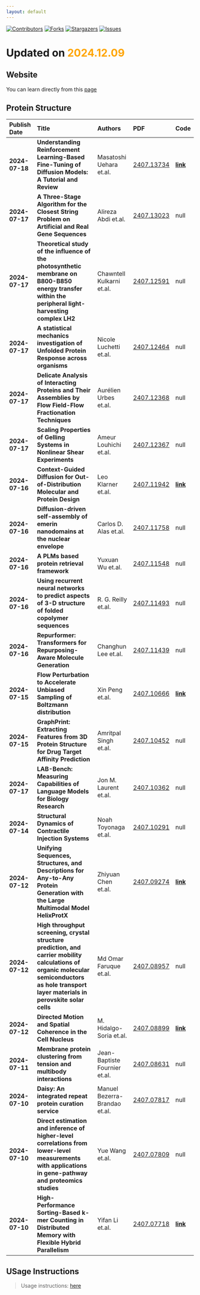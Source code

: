 ```yaml
---
layout: default
---
```


[![Contributors][contributors-shield]][contributors-url]
[![Forks][forks-shield]][forks-url]
[![Stargazers][stars-shield]][stars-url]
[![Issues][issues-shield]][issues-url]

# Updated on <span style='color:orange;'>2024.12.09</span>
## Website 
You can learn directly from this [page](https://jasper0420.github.io/Arxiv_Bionformatics/)
## Protein Structure

| Publish Date | Title | Authors | PDF | Code |
|:---------|:-----------------------|:---------|:------|:------|
|**2024-07-18**|**Understanding Reinforcement Learning-Based Fine-Tuning of Diffusion Models: A Tutorial and Review**|Masatoshi Uehara et.al.|[2407.13734](http://arxiv.org/abs/2407.13734)|**[link](https://github.com/masa-ue/RLfinetuning_Diffusion_Bioseq)**|
|**2024-07-17**|**A Three-Stage Algorithm for the Closest String Problem on Artificial and Real Gene Sequences**|Alireza Abdi et.al.|[2407.13023](http://arxiv.org/abs/2407.13023)|null|
|**2024-07-17**|**Theoretical study of the influence of the photosynthetic membrane on B800-B850 energy transfer within the peripheral light-harvesting complex LH2**|Chawntell Kulkarni et.al.|[2407.12591](http://arxiv.org/abs/2407.12591)|null|
|**2024-07-17**|**A statistical mechanics investigation of Unfolded Protein Response across organisms**|Nicole Luchetti et.al.|[2407.12464](http://arxiv.org/abs/2407.12464)|null|
|**2024-07-17**|**Delicate Analysis of Interacting Proteins and Their Assemblies by Flow Field-Flow Fractionation Techniques**|Aurélien Urbes et.al.|[2407.12368](http://arxiv.org/abs/2407.12368)|null|
|**2024-07-17**|**Scaling Properties of Gelling Systems in Nonlinear Shear Experiments**|Ameur Louhichi et.al.|[2407.12367](http://arxiv.org/abs/2407.12367)|null|
|**2024-07-16**|**Context-Guided Diffusion for Out-of-Distribution Molecular and Protein Design**|Leo Klarner et.al.|[2407.11942](http://arxiv.org/abs/2407.11942)|**[link](https://github.com/leojklarner/context-guided-diffusion)**|
|**2024-07-16**|**Diffusion-driven self-assembly of emerin nanodomains at the nuclear envelope**|Carlos D. Alas et.al.|[2407.11758](http://arxiv.org/abs/2407.11758)|null|
|**2024-07-16**|**A PLMs based protein retrieval framework**|Yuxuan Wu et.al.|[2407.11548](http://arxiv.org/abs/2407.11548)|null|
|**2024-07-16**|**Using recurrent neural networks to predict aspects of 3-D structure of folded copolymer sequences**|R. G. Reilly et.al.|[2407.11493](http://arxiv.org/abs/2407.11493)|null|
|**2024-07-16**|**Repurformer: Transformers for Repurposing-Aware Molecule Generation**|Changhun Lee et.al.|[2407.11439](http://arxiv.org/abs/2407.11439)|null|
|**2024-07-15**|**Flow Perturbation to Accelerate Unbiased Sampling of Boltzmann distribution**|Xin Peng et.al.|[2407.10666](http://arxiv.org/abs/2407.10666)|**[link](https://github.com/XinPeng76/Flow_Perturbation)**|
|**2024-07-15**|**GraphPrint: Extracting Features from 3D Protein Structure for Drug Target Affinity Prediction**|Amritpal Singh et.al.|[2407.10452](http://arxiv.org/abs/2407.10452)|null|
|**2024-07-17**|**LAB-Bench: Measuring Capabilities of Language Models for Biology Research**|Jon M. Laurent et.al.|[2407.10362](http://arxiv.org/abs/2407.10362)|null|
|**2024-07-14**|**Structural Dynamics of Contractile Injection Systems**|Noah Toyonaga et.al.|[2407.10291](http://arxiv.org/abs/2407.10291)|null|
|**2024-07-12**|**Unifying Sequences, Structures, and Descriptions for Any-to-Any Protein Generation with the Large Multimodal Model HelixProtX**|Zhiyuan Chen et.al.|[2407.09274](http://arxiv.org/abs/2407.09274)|**[link](https://github.com/PaddlePaddle/PaddleHelix)**|
|**2024-07-12**|**High throughput screening, crystal structure prediction, and carrier mobility calculations of organic molecular semiconductors as hole transport layer materials in perovskite solar cells**|Md Omar Faruque et.al.|[2407.08957](http://arxiv.org/abs/2407.08957)|null|
|**2024-07-12**|**Directed Motion and Spatial Coherence in the Cell Nucleus**|M. Hidalgo-Soria et.al.|[2407.08899](http://arxiv.org/abs/2407.08899)|**[link](https://github.com/mariohidalgosoria/telomeres_dynamics)**|
|**2024-07-11**|**Membrane protein clustering from tension and multibody interactions**|Jean-Baptiste Fournier et.al.|[2407.08631](http://arxiv.org/abs/2407.08631)|null|
|**2024-07-10**|**Daisy: An integrated repeat protein curation service**|Manuel Bezerra-Brandao et.al.|[2407.07817](http://arxiv.org/abs/2407.07817)|null|
|**2024-07-10**|**Direct estimation and inference of higher-level correlations from lower-level measurements with applications in gene-pathway and proteomics studies**|Yue Wang et.al.|[2407.07809](http://arxiv.org/abs/2407.07809)|null|
|**2024-07-10**|**High-Performance Sorting-Based k-mer Counting in Distributed Memory with Flexible Hybrid Parallelism**|Yifan Li et.al.|[2407.07718](http://arxiv.org/abs/2407.07718)|**[link](https://github.com/CornellHPC/HySortK)**|

[contributors-shield]: https://img.shields.io/github/contributors/Jasper0420/Arxiv_Bionformatics.svg?style=for-the-badge
[contributors-url]: https://github.com/Jasper0420/Arxiv_Bionformatics/graphs/contributors
[forks-shield]: https://img.shields.io/github/forks/Jasper0420/Arxiv_Bionformatics.svg?style=for-the-badge
[forks-url]: https://github.com/Jasper0420/Arxiv_Bionformatics/network/members
[stars-shield]: https://img.shields.io/github/stars/Jasper0420/Arxiv_Bionformatics.svg?style=for-the-badge
[stars-url]: https://github.com/Jasper0420/Arxiv_Bionformatics/stargazers
[issues-shield]: https://img.shields.io/github/issues/Jasper0420/Arxiv_Bionformatics.svg?style=for-the-badge
[issues-url]: https://github.com/Jasper0420/Arxiv_Bionformatics/issues

## USage Instructions 
> Usage instructions: [here](https://github.com/Jasper0420/Arxiv_Bionformatics/blob/main/docs/README.md#usage)
